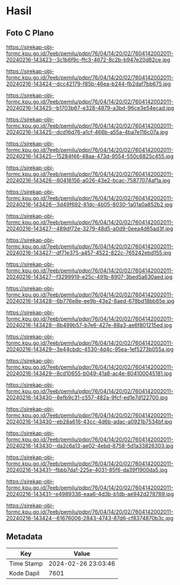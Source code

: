 # Hasil

## Foto C Plano

https://sirekap-obj-formc.kpu.go.id/7eeb/pemilu/pdpr/76/04/14/20/02/7604142002011-20240216-143423--3c1b6f9c-ffc3-4672-8c2b-b947e20d82ce.jpg

https://sirekap-obj-formc.kpu.go.id/7eeb/pemilu/pdpr/76/04/14/20/02/7604142002011-20240216-143424--dcc42179-f85b-46ea-b244-fb2daf7bb675.jpg

https://sirekap-obj-formc.kpu.go.id/7eeb/pemilu/pdpr/76/04/14/20/02/7604142002011-20240216-143425--b1703b67-e328-4879-a3bd-96ce3e54ecad.jpg

https://sirekap-obj-formc.kpu.go.id/7eeb/pemilu/pdpr/76/04/14/20/02/7604142002011-20240216-143425--dcd16d76-a1cf-466b-a55a-4ba7e116c07a.jpg

https://sirekap-obj-formc.kpu.go.id/7eeb/pemilu/pdpr/76/04/14/20/02/7604142002011-20240216-143425--15284f46-48aa-473d-9554-550c6825c455.jpg

https://sirekap-obj-formc.kpu.go.id/7eeb/pemilu/pdpr/76/04/14/20/02/7604142002011-20240216-143426--80416156-a026-43e2-bcac-75877074af1a.jpg

https://sirekap-obj-formc.kpu.go.id/7eeb/pemilu/pdpr/76/04/14/20/02/7604142002011-20240216-143426--3d49f692-81dc-4b05-8030-1a01a0a852b2.jpg

https://sirekap-obj-formc.kpu.go.id/7eeb/pemilu/pdpr/76/04/14/20/02/7604142002011-20240216-143427--489df72e-3279-48d5-a0d9-0eea4d65ad3f.jpg

https://sirekap-obj-formc.kpu.go.id/7eeb/pemilu/pdpr/76/04/14/20/02/7604142002011-20240216-143427--df71e375-a457-4522-822c-765242ebd155.jpg

https://sirekap-obj-formc.kpu.go.id/7eeb/pemilu/pdpr/76/04/14/20/02/7604142002011-20240216-143427--f3299919-e25c-491b-8907-3bed5a630aed.jpg

https://sirekap-obj-formc.kpu.go.id/7eeb/pemilu/pdpr/76/04/14/20/02/7604142002011-20240216-143428--6b776e8e-ee9b-43e2-8aed-678bd18bb65e.jpg

https://sirekap-obj-formc.kpu.go.id/7eeb/pemilu/pdpr/76/04/14/20/02/7604142002011-20240216-143428--8b499b57-b7e6-427e-88a3-ae6f801215ed.jpg

https://sirekap-obj-formc.kpu.go.id/7eeb/pemilu/pdpr/76/04/14/20/02/7604142002011-20240216-143429--3e44cbdc-4530-4d4c-95ea-1ef5273b055a.jpg

https://sirekap-obj-formc.kpu.go.id/7eeb/pemilu/pdpr/76/04/14/20/02/7604142002011-20240216-143429--8cd10655-b049-41a8-ac4e-804100045181.jpg

https://sirekap-obj-formc.kpu.go.id/7eeb/pemilu/pdpr/76/04/14/20/02/7604142002011-20240216-143430--8efb9c31-c557-482a-9fcf-ed1e7d122700.jpg

https://sirekap-obj-formc.kpu.go.id/7eeb/pemilu/pdpr/76/04/14/20/02/7604142002011-20240216-143430--eb28a616-43cc-4d6b-adac-a0921b7534bf.jpg

https://sirekap-obj-formc.kpu.go.id/7eeb/pemilu/pdpr/76/04/14/20/02/7604142002011-20240216-143430--da2c6a13-ae02-4ebd-8758-5d1a33826303.jpg

https://sirekap-obj-formc.kpu.go.id/7eeb/pemilu/pdpr/76/04/14/20/02/7604142002011-20240216-143431--fbbb7da1-225e-4031-85f6-da39f1900da5.jpg

https://sirekap-obj-formc.kpu.go.id/7eeb/pemilu/pdpr/76/04/14/20/02/7604142002011-20240216-143431--e4989336-eaa6-4d3b-b1db-ae942d278789.jpg

https://sirekap-obj-formc.kpu.go.id/7eeb/pemilu/pdpr/76/04/14/20/02/7604142002011-20240216-143424--61676006-2843-4743-87d6-cf8374870b3c.jpg


## Metadata

| Key        | Value               |
| ---------- | ------------------- |
| Time Stamp | 2024-02-26 23:03:46 |
| Kode Dapil | 7601                |



